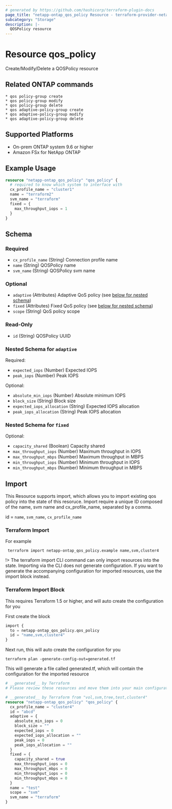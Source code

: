 ```yaml
---
# generated by https://github.com/hashicorp/terraform-plugin-docs
page_title: "netapp-ontap_qos_policy Resource - terraform-provider-netapp-ontap"
subcategory: "Storage"
description: |-
  QOSPolicy resource
---
```


# Resource qos_policy

Create/Modify/Delete a QOSPolicy resource

## Related ONTAP commands

```commandline
* qos policy-group create
* qos policy-group modify
* qos policy-group delete
* qos adaptive-policy-group create
* qos adaptive-policy-group modify
* qos adaptive-policy-group delete
```

## Supported Platforms

* On-prem ONTAP system 9.6 or higher
* Amazon FSx for NetApp ONTAP

## Example Usage

```terraform
resource "netapp-ontap_qos_policy" "qos_policy" {
  # required to know which system to interface with
  cx_profile_name = "cluster1"
  name = "terraform2"
  svm_name = "terraform"
  fixed = {
    max_throughput_iops = 1
  }
}
```

<!-- schema generated by tfplugindocs -->
## Schema

### Required

- `cx_profile_name` (String) Connection profile name
- `name` (String) QOSPolicy name
- `svm_name` (String) QOSPolicy svm name

### Optional

- `adaptive` (Attributes) Adaptive QoS policy (see [below for nested schema](#nestedatt--adaptive))
- `fixed` (Attributes) Fixed QoS policy (see [below for nested schema](#nestedatt--fixed))
- `scope` (String) QoS policy scope

### Read-Only

- `id` (String) QOSPolicy UUID

<a id="nestedatt--adaptive"></a>

### Nested Schema for `adaptive`

Required:

- `expected_iops` (Number) Expected IOPS
- `peak_iops` (Number) Peak IOPS

Optional:

- `absolute_min_iops` (Number) Absolute minimum IOPS
- `block_size` (String) Block size
- `expected_iops_allocation` (String) Expected IOPS allocation
- `peak_iops_allocation` (String) Peak IOPS allocation

<a id="nestedatt--fixed"></a>

### Nested Schema for `fixed`

Optional:

- `capacity_shared` (Boolean) Capacity shared
- `max_throughput_iops` (Number) Maximum throughput in IOPS
- `max_throughput_mbps` (Number) Maximum throughput in MBPS
- `min_throughput_iops` (Number) Minimum throughput in IOPS
- `min_throughput_mbps` (Number) Minimum throughput in MBPS

## Import

This Resource supports import, which allows you to import existing qos policy into the state of this resoruce.
Import require a unique ID composed of the name, svm name and cx_profile_name, separated by a comma.

id = `name`, `svm_name`, `cx_profile_name`

### Terraform Import

For example

 ```shell
  terraform import netapp-ontap_qos_policy.example name,svm,cluster4
 ```

!> The terraform import CLI command can only import resources into the state. Importing via the CLI does not generate configuration. If you want to generate the accompanying configuration for imported resources, use the import block instead.

### Terraform Import Block

This requires Terraform 1.5 or higher, and will auto create the configuration for you

First create the block

```terraform
import {
  to = netapp-ontap_qos_policy.qos_policy
  id = "name,svm,cluster4"
}
```

Next run, this will auto create the configuration for you

```shell
terraform plan -generate-config-out=generated.tf
```

This will generate a file called generated.tf, which will contain the configuration for the imported resource

```terraform
# __generated__ by Terraform
# Please review these resources and move them into your main configuration files.

# __generated__ by Terraform from "vol,svm,tree,test,cluster4"
resource "netapp-ontap_qos_policy" "qos_policy" {
  cx_profile_name = "cluster4"
  id = "abcd"
  adaptive = {
    absolute_min_iops = 0
    block_size = ""
    expected_iops = 0
    expected_iops_allocation = ""
    peak_iops = 0
    peak_iops_allocation = ""
  }
  fixed = {
    capacity_shared = true
    max_throughput_iops = 0
    max_throughput_mbps = 0
    min_throughput_iops = 0
    min_throughput_mbps = 0
  }
  name = "test"
  scope = "svm"
  svm_name = "terraform"
}
```
